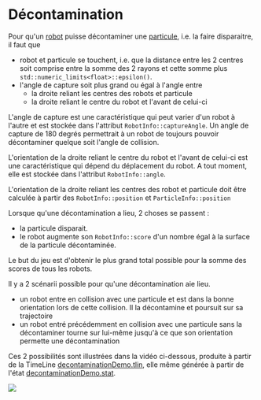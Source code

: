 # Décontamination 

Pour qu'un [robot](../Robot) puisse décontaminer une [particule](../Particule), i.e. la faire disparaitre, il faut que 

* robot et particule se touchent, i.e. que la distance entre les 2 centres soit comprise entre la somme des 2 rayons et cette somme plus
`std::numeric_limits<float>::epsilon()`. 
* l'angle de capture soit plus grand ou égal à l'angle entre 
  * la droite reliant les centres des robots et particule 
  * la droite reliant le centre du robot et l'avant de celui-ci

L'angle de capture est une caractéristique qui peut varier d'un robot à l'autre et est stockée dans l'attribut `RobotInfo::captureAngle`. Un angle de 
capture de 180 degrés permettrait à un robot de toujours pouvoir décontaminer quelque soit l'angle de collision. 

L'orientation de la droite reliant le centre du robot et l'avant de celui-ci est une caractéristique qui dépend 
du déplacement du robot. A tout moment, elle est stockée dans l'attribut `RobotInfo::angle`.

L'orientation de la droite reliant les centres des robot et particule doit être calculée à partir des `RobotInfo::position` et `ParticleInfo::position`

Lorsque qu'une décontamination a lieu, 2 choses se passent :
* la particule disparait. 
* le robot augmente son `RobotInfo::score` d'un nombre égal à la surface de la particule décontaminée. 

Le but du jeu est d'obtenir le plus grand total possible pour la somme des scores de tous les robots. 

Il y a 2 scénarii possible pour qu'une décontamination aie lieu.
* un robot entre en collision avec une particule et est dans la bonne orientation lors de cette collision. Il la décontamine et poursuit sur sa trajectoire
* un robot entré précédemment en collision avec une particule sans la décontaminer tourne sur lui-même jusqu'à ce que son orientation permette une décontamination

Ces 2 possibilités sont illustrées dans la vidéo ci-dessous, produite à partir de la TimeLine [decontaminationDemo.tlin](./decontaminationDemo.tlin), 
elle même générée à partir de l'état [decontaminationDemo.stat](decontaminationDemo.stat).

[![](https://yt-embed.herokuapp.com/embed?v=MegSWge7F-c)](https://youtu.be/MegSWge7F-c)

